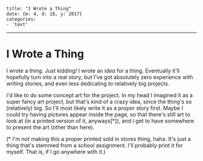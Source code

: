 
    title: "I Wrote a Thing"
    date: {m: 4, d: 18, y: 2017}
    categories:
    - 'text'

---

# I Wrote a Thing

I wrote a thing. Just kidding! I wrote an *idea* for a thing. Eventually it'll
hopefully turn into a real story, but I've got absolutely zero experience with
writing stories, and even less dedicating to relatively big projects.

I'd like to do some concept art for the project. In my head I imagined it as a
super fancy art project, but that's kind of a crazy idea, since the thing's so
(relatively) big. So I'll most likely write it as a proper story first. Maybe I
could try having pictures appear inside the page, so that there's still art to
look at (in a printed version of it, anyways[\*]), and I get to have somewhere
to present the art (other than here).

(\* I'm *not* making this a proper printed sold in stores thing, haha. It's
just a thing that's stemmed from a school assignment. I'll probably print it
for myself. That is, if I go anywhere with it.)
